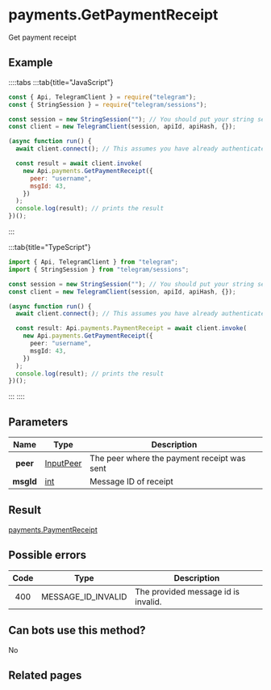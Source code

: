 # payments.GetPaymentReceipt

Get payment receipt

## Example

::::tabs
:::tab{title="JavaScript"}

```js
const { Api, TelegramClient } = require("telegram");
const { StringSession } = require("telegram/sessions");

const session = new StringSession(""); // You should put your string session here
const client = new TelegramClient(session, apiId, apiHash, {});

(async function run() {
  await client.connect(); // This assumes you have already authenticated with .start()

  const result = await client.invoke(
    new Api.payments.GetPaymentReceipt({
      peer: "username",
      msgId: 43,
    })
  );
  console.log(result); // prints the result
})();
```

:::

:::tab{title="TypeScript"}

```ts
import { Api, TelegramClient } from "telegram";
import { StringSession } from "telegram/sessions";

const session = new StringSession(""); // You should put your string session here
const client = new TelegramClient(session, apiId, apiHash, {});

(async function run() {
  await client.connect(); // This assumes you have already authenticated with .start()

  const result: Api.payments.PaymentReceipt = await client.invoke(
    new Api.payments.GetPaymentReceipt({
      peer: "username",
      msgId: 43,
    })
  );
  console.log(result); // prints the result
})();
```

:::
::::

## Parameters

|   Name    | Type                                                  | Description                                 |
| :-------: | ----------------------------------------------------- | ------------------------------------------- |
| **peer**  | [InputPeer](https://core.telegram.org/type/InputPeer) | The peer where the payment receipt was sent |
| **msgId** | [int](https://core.telegram.org/type/int)             | Message ID of receipt                       |

## Result

[payments.PaymentReceipt](https://core.telegram.org/type/payments.PaymentReceipt)

## Possible errors

| Code | Type               | Description                         |
| :--: | ------------------ | ----------------------------------- |
| 400  | MESSAGE_ID_INVALID | The provided message id is invalid. |

## Can bots use this method?

No

## Related pages
